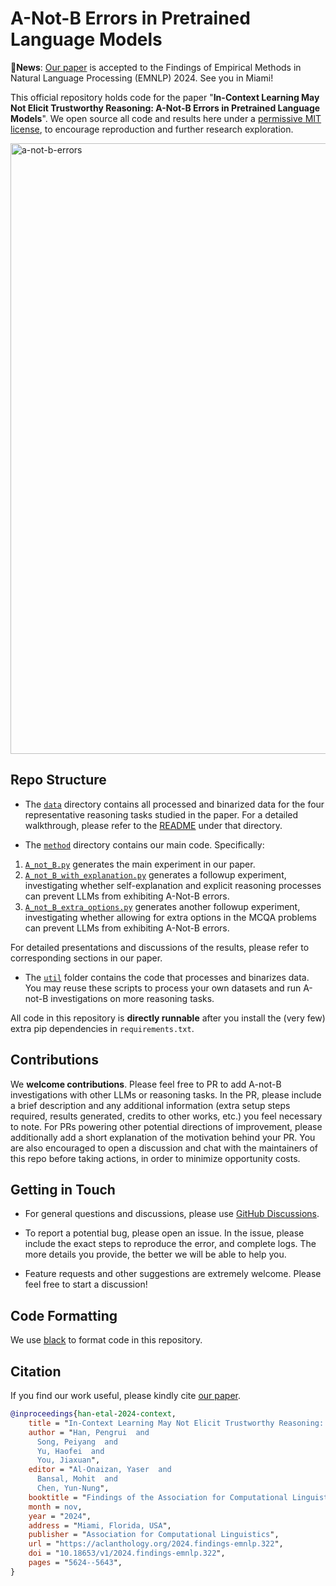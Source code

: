 # A-Not-B Errors in Pretrained Language Models

🚩**News**: [Our paper](https://arxiv.org/abs/2409.15454) is accepted to the Findings of Empirical Methods in Natural Language Processing (EMNLP) 2024. See you in Miami!

This official repository holds code for the paper "**In-Context Learning May Not Elicit Trustworthy Reasoning: A-Not-B Errors in Pretrained Language Models**". We open source all code and results here under a [permissive MIT license](LICENSE), to encourage reproduction and further research exploration.

<img width="977" alt="a-not-b-errors" src="https://github.com/user-attachments/assets/9da20cbb-c57b-4cbe-b4fb-357f72da328b">

## Repo Structure

* The [`data`](data) directory contains all processed and binarized data for the four representative reasoning tasks studied in the paper. For a detailed walkthrough, please refer to the [README](data/README.md) under that directory.

* The [`method`](method) directory contains our main code. Specifically:

1) [`A_not_B.py`](method/A_not_B.py) generates the main experiment in our paper.
2) [`A_not_B_with_explanation.py`](method/A_not_B_with_explanation.py) generates a followup experiment, investigating whether self-explanation and explicit reasoning processes can prevent LLMs from exhibiting A-Not-B errors.
3) [`A_not_B_extra_options.py`](method/A_not_B_extra_options.py) generates another followup experiment, investigating whether allowing for extra options in the MCQA problems can prevent LLMs from exhibiting A-Not-B errors.

For detailed presentations and discussions of the results, please refer to corresponding sections in our paper.

* The [`util`](util) folder contains the code that processes and binarizes data. You may reuse these scripts to process your own datasets and run A-not-B investigations on more reasoning tasks.

All code in this repository is **directly runnable** after you install the (very few) extra pip dependencies in `requirements.txt`.

## Contributions

We **welcome contributions**. Please feel free to PR to add A-not-B investigations with other LLMs or reasoning tasks. In the PR, please include a brief description and any additional information (extra setup steps required, results generated, credits to other works, etc.) you feel necessary to note. For PRs powering other potential directions of improvement, please additionally add a short explanation of the motivation behind your PR. You are also encouraged to open a discussion and chat with the maintainers of this repo before taking actions, in order to minimize opportunity costs.

## Getting in Touch

* For general questions and discussions, please use [GitHub Discussions](https://github.com/lean-dojo/LeanCopilot/discussions). 

* To report a potential bug, please open an issue. In the issue, please include the exact steps to reproduce the error, and complete logs. The more details you provide, the better we will be able to help you.

* Feature requests and other suggestions are extremely welcome. Please feel free to start a discussion!

## Code Formatting

We use [black](https://github.com/psf/black) to format code in this repository.

## Citation

If you find our work useful, please kindly cite [our paper](https://aclanthology.org/2024.findings-emnlp.322/).

```bibtex
@inproceedings{han-etal-2024-context,
    title = "In-Context Learning May Not Elicit Trustworthy Reasoning: A-Not-{B} Errors in Pretrained Language Models",
    author = "Han, Pengrui  and
      Song, Peiyang  and
      Yu, Haofei  and
      You, Jiaxuan",
    editor = "Al-Onaizan, Yaser  and
      Bansal, Mohit  and
      Chen, Yun-Nung",
    booktitle = "Findings of the Association for Computational Linguistics: EMNLP 2024",
    month = nov,
    year = "2024",
    address = "Miami, Florida, USA",
    publisher = "Association for Computational Linguistics",
    url = "https://aclanthology.org/2024.findings-emnlp.322",
    doi = "10.18653/v1/2024.findings-emnlp.322",
    pages = "5624--5643",
}
```
